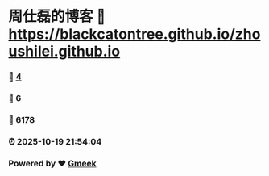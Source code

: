 # 周仕磊的博客 :link: https://blackcatontree.github.io/zhoushilei.github.io 
### :page_facing_up: [4](https://blackcatontree.github.io/zhoushilei.github.io/tag.html) 
### :speech_balloon: 6 
### :hibiscus: 6178 
### :alarm_clock: 2025-10-19 21:54:04 
### Powered by :heart: [Gmeek](https://github.com/Meekdai/Gmeek)
